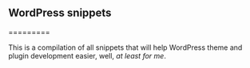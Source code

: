 ## WordPress snippets
=========

This is a compilation of all snippets that will help WordPress theme and plugin development easier, well, _at least for me_. 
